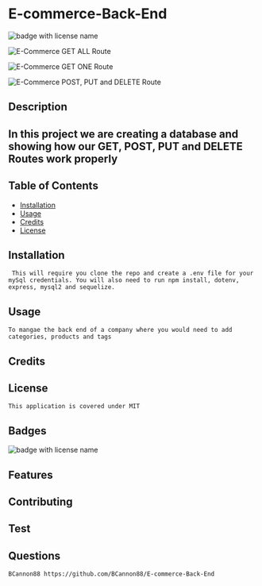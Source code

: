 # E-commerce-Back-End

 <img src="https://img.shields.io/badge/mybadge-MIT-blue" alt="badge with license name"/>

 ![E-Commerce GET ALL Route](https://www.youtube.com/watch?v=f5etiQ4NZVo)

 ![E-Commerce GET ONE Route](https://www.youtube.com/watch?v=UF4eHrxi-bk)

 ![E-Commerce POST, PUT and DELETE Route](https://www.youtube.com/watch?v=tMZkMVPdsuY)


  ## Description

  ## In this project we are creating a database and showing how our GET, POST, PUT and DELETE Routes work properly

  ## Table of Contents        
   * [Installation](#Installation)
   * [Usage](#Usage)       
   * [Credits](#Credits)       
   * [License](#License)   
       
   ## Installation

     This will require you clone the repo and create a .env file for your mySql credentials. You will also need to run npm install, dotenv, express, mysql2 and sequelize.       

   ## Usage

    To mangae the back end of a company where you would need to add categories, products and tags       

   ## Credits

           

   ## License

    This application is covered under MIT       

   ## Badges

   <img src="https://img.shields.io/badge/mybadge-MIT-blue" alt="badge with license name"/>      
 
   ## Features

           

   ## Contributing

           

   ## Test

        
    
   ## Questions
    BCannon88 https://github.com/BCannon88/E-commerce-Back-End